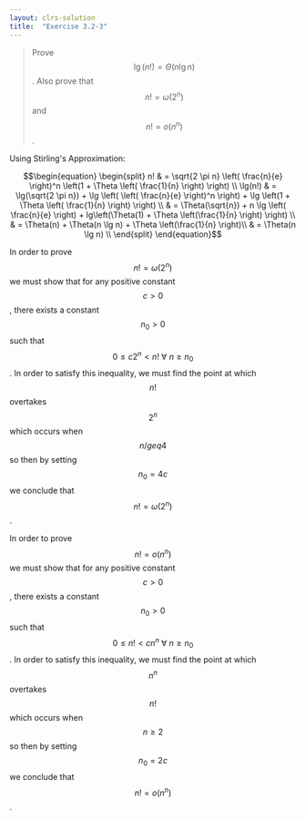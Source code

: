 ```yaml
---
layout: clrs-solution
title:  "Exercise 3.2-3"
---
```

>Prove $$\lg(n!) = \Theta(n \lg n)$$. Also prove that $$n! = \omega(2^n)$$ and $$n! = o(n^n)$$.

Using Stirling's Approximation:

$$\begin{equation}
\begin{split}
n! & = \sqrt{2 \pi n} \left( \frac{n}{e} \right)^n \left(1 + \Theta \left( \frac{1}{n} \right) \right) \\
\lg(n!) & = \lg(\sqrt{2 \pi n}) + \lg \left( \left( \frac{n}{e} \right)^n \right) + \lg \left(1 + \Theta \left( \frac{1}{n} \right) \right) \\
& =  \Theta(\sqrt{n}) + n \lg \left( \frac{n}{e} \right) + lg\left(\Theta(1) + \Theta \left(\frac{1}{n} \right) \right) \\
& = \Theta(n) + \Theta(n \lg n) + \Theta \left(\frac{1}{n} \right)\\
& = \Theta(n \lg n) \\
\end{split}
\end{equation}$$

In order to prove $$n! = \omega(2^n)$$ we must show that for any positive constant $$c > 0$$, there exists a constant $$n_0 > 0$$ such that $$0 \leq c2^n < n! \ \forall \ n \geq n_0$$. In order to satisfy this inequality, we must find the point at which $$n!$$ overtakes $$2^n$$ which occurs when $$n /geq 4$$ so then by setting $$n_0 = 4c$$ we conclude that $$n! = \omega(2^n)$$.

In order to prove $$n! = o(n^n)$$ we must show that for any positive constant $$c > 0$$, there exists a constant $$n_0 > 0$$ such that $$0 \leq n! < cn^n \ \forall \ n \geq n_0$$. In order to satisfy this inequality, we must find the point at which $$n^n$$ overtakes $$n!$$ which occurs when $$n \geq 2$$ so then by setting $$n_0 = 2c$$ we conclude that $$n! = o(n^n)$$.